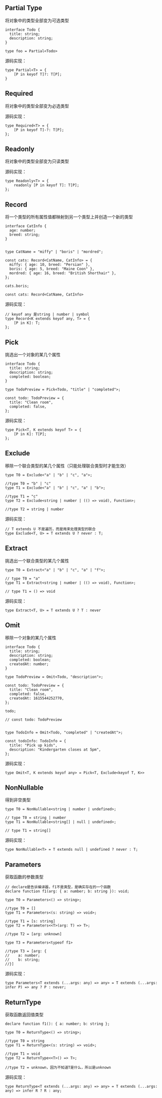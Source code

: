 ## Partial Type

将对象中的类型全部变为可选类型

```tsx
interface Todo {
  title: string;
  description: string;
}

type foo = Partial<Todo>
```

源码实现：

```tsx
type Partial<T> = {
    [P in keyof T]?: T[P];
}
```



## Required

将对象中的类型全部变为必选类型

源码实现：

```tsx
type Required<T> = {
    [P in keyof T]-?: T[P];
};
```



## Readonly

将对象中的类型全部变为只读类型

源码实现：

```tsx
type Readonly<T> = {
    readonly [P in keyof T]: T[P];
};
```



## Record

 将一个类型的所有属性值都映射到另一个类型上并创造一个新的类型 

```tsx
interface CatInfo {
  age: number;
  breed: string;
}

 
type CatName = "miffy" | "boris" | "mordred";
 
const cats: Record<CatName, CatInfo> = {
  miffy: { age: 10, breed: "Persian" },
  boris: { age: 5, breed: "Maine Coon" },
  mordred: { age: 16, breed: "British Shorthair" },
};
 
cats.boris;
 
const cats: Record<CatName, CatInfo>
```

源码实现：

```tsx
// keyof any 是string | number | symbol
type Record<K extends keyof any, T> = {
    [P in K]: T;
};
```



## Pick

挑选出一个对象的某几个属性

```tsx
interface Todo {
  title: string;
  description: string;
  completed: boolean;
}
 
type TodoPreview = Pick<Todo, "title" | "completed">;
 
const todo: TodoPreview = {
  title: "Clean room",
  completed: false,
};
```

源码实现：

```tsx
type Pick<T, K extends keyof T> = {
    [P in K]: T[P];
};
```



## Exclude

移除一个联合类型的某几个属性（只能处理联合类型时才能生效）

```tsx
type T0 = Exclude<"a" | "b" | "c", "a">;
     
//type T0 = "b" | "c"
type T1 = Exclude<"a" | "b" | "c", "a" | "b">;
     
//type T1 = "c"
type T2 = Exclude<string | number | (() => void), Function>;
     
//type T2 = string | number
```

源码实现：

```tsx
// T extends U 不是遍历，而是用来处理类型的联合
type Exclude<T, U> = T extends U ? never : T;
```



## Extract

挑选出一个联合类型的某几个属性

```tsx
type T0 = Extract<"a" | "b" | "c", "a" | "f">;
     
// type T0 = "a"
type T1 = Extract<string | number | (() => void), Function>;
     
// type T1 = () => void
```

源码实现：

```tsx
type Extract<T, U> = T extends U ? T : never
```



## Omit

移除一个对象的某几个属性

```tsx
interface Todo {
  title: string;
  description: string;
  completed: boolean;
  createdAt: number;
}
 
type TodoPreview = Omit<Todo, "description">;
 
const todo: TodoPreview = {
  title: "Clean room",
  completed: false,
  createdAt: 1615544252770,
};
 
todo;
 
// const todo: TodoPreview


type TodoInfo = Omit<Todo, "completed" | "createdAt">;
 
const todoInfo: TodoInfo = {
  title: "Pick up kids",
  description: "Kindergarten closes at 5pm",
};
```

源码实现：

```tsx
type Omit<T, K extends keyof any> = Pick<T, Exclude<keyof T, K>>
```



## NonNullable

得到非空类型

```tsx
type T0 = NonNullable<string | number | undefined>;
     
// type T0 = string | number
type T1 = NonNullable<string[] | null | undefined>;
     
// type T1 = string[]
```

源码实现：

```tsx
type NonNullable<T> = T extends null | undefined ? never : T;
```



## Parameters

获取函数的参数类型

```tsx
// declare是告诉编译器，f1不是类型，是确实存在的一个函数
declare function f1(arg: { a: number; b: string }): void;
 
type T0 = Parameters<() => string>;
     
//type T0 = []
type T1 = Parameters<(s: string) => void>;
     
//type T1 = [s: string]
type T2 = Parameters<<T>(arg: T) => T>;
     
//type T2 = [arg: unknown]

type T3 = Parameters<typeof f1>
     
//type T3 = [arg: {
//    a: number;
//    b: string;
//}]
```

源码实现：

```tsx
type Parameters<T extends (...args: any) => any> = T extends (...args: infer P) => any ? P : never;
```



## ReturnType

获取函数返回值类型

```tsx
declare function f1(): { a: number; b: string };
 
type T0 = ReturnType<() => string>;
     
//type T0 = string
type T1 = ReturnType<(s: string) => void>;
     
//type T1 = void
type T2 = ReturnType<<T>() => T>;
     
//type T2 = unknown，因为不知道T是什么，所以是unknown
```

源码实现：

```tsx
type ReturnType<T extends (...args: any) => any> = T extends (...args: any) => infer R ? R : any;
```

